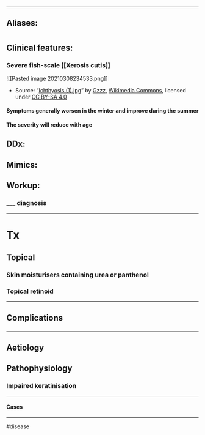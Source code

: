 
---
Aliases:
---
# 
## Clinical features:
### Severe fish-scale [[Xerosis cutis]]
![[Pasted image 20210308234533.png]]
- Source: “[Ichthyosis (1).jpg](https://commons.wikimedia.org/wiki/File:Ichthyosis_(1).jpg)” by [Gzzz](https://commons.wikimedia.org/wiki/User:Gzzz), [Wikimedia Commons](https://commons.wikimedia.org/wiki/File:Ichthyosis_(1).jpg), licensed under [CC BY-SA 4.0](http://creativecommons.org/licenses/by-sa/4.0/)

#### Symptoms generally worsen in the winter and improve during the summer
#### The severity will reduce with age

## DDx:
###
## Mimics:
### 
## Workup:
### ___ diagnosis
---
# Tx
## Topical
### Skin moisturisers containing urea or panthenol
### Topical retinoid

---
## Complications
###

---
## Aetiology
## Pathophysiology
### Impaired keratinisation

---
#### Cases


---
#disease 
